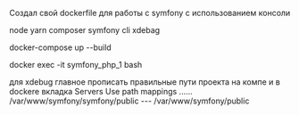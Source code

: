 Создал свой dockerfile для работы с symfony с использованием консоли

node yarn composer symfony cli xdebag

docker-compose up --build

docker exec -it symfony_php_1 bash

для xdebug главное прописать правильные пути проекта на компе и в dockere
вкладка Servers Use path mappings ......
/var/www/symfony/symfony/public  --- /var/www/symfony/public